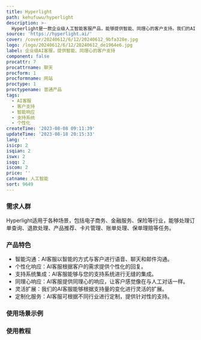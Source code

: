 ```yaml
---
title: Hyperlight
path: kehufuwu/hyperlight
description: >-
  Hyperlight是一款企业级人工智能客服产品，能够提供智能、同理心的客户支持。我们的AI客服能够以智能的方式与您的客户进行语音、聊天和邮件沟通，确保客户获得他们应得的支持。替换您的聊天机器人，采用真正能够理解客户并解决问题的AI客服。可靠而强大，能够与您的支持系统进行无缝集成。提供个性化和同理心的响应，让客户感觉像在与人工对话一样。适应任何需求，我们的一系列AI客服可以根据您的支持量进行扩展。同时，我们的AI客服可根据不同行业进行定制，帮助您在电子商务、金融服务、保险等多个领域提升支持运营效率。
source: 'https://hyperlight.ai/'
cover: /cover/20240612/6/12/20240612_9bfa328e.jpg
logo: /logo/20240612/6/12/20240612_de1964e6.jpg
label: 企业级AI客服，提供智能、同理心的客户支持
component: false
procattr: 7
procattrname: 聊天
procform: 1
procformname: 网站
proctype: 1
proctypename: 普通产品
tags:
  - AI客服
  - 客户支持
  - 智能响应
  - 支持系统
  - 个性化
createTime: '2023-08-08 09:11:39'
updateTime: '2023-08-18 20:15:33'
lang: ''
isicp: 2
isqian: 2
iswx: 2
isqq: 2
iscom: 2
price: ''
catname: 人工智能
sort: 9649
---
```




### 需求人群
Hyperlight适用于各种场景，包括电子商务、金融服务、保险等行业，能够处理订单查询、退款处理、产品推荐、卡片管理、账单处理、保单理赔等任务。

### 产品特色
- 智能沟通：AI客服以智能的方式与客户进行语音、聊天和邮件沟通。
- 个性化响应：AI客服根据客户的需求提供个性化的回复。
- 支持系统集成：AI客服能够与您的支持系统进行无缝的集成。
- 同理心响应：AI客服提供同理心的响应，让客户感觉像在与人工对话一样。
- 灵活扩展：我们的AI客服能够根据支持量的变化进行灵活的扩展。
- 定制化服务：AI客服可根据不同行业进行定制，提供针对性的支持。

### 使用场景示例


### 使用教程


  
